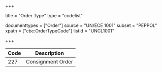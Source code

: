 +++

title = "Order Type"
type = "codelist"

documenttypes = ["Order"]
source = "UN/ECE 1001"
subset = "PEPPOL"
xpath = ["cbc:OrderTypeCode"]
listid = "UNCL1001"

+++

| Code | Description       |
| ---- | ----------------- |
| 227  | Consignment Order |

